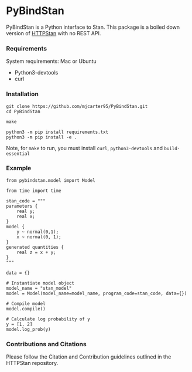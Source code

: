 # PyBindStan
PyBindStan is a Python interface to Stan. This package is a boiled down version of [HTTPStan](https://github.com/stan-dev/httpstan) with no REST API.

### Requirements
System requirements: Mac or Ubuntu

- Python3-devtools
- curl

### Installation

```
git clone https://github.com/mjcarter95/PyBindStan.git
cd PyBindStan

make

python3 -m pip install requirements.txt
python3 -m pip install -e .
```

Note, for `make` to run, you must install `curl`, `python3-devtools` and `build-essential`

### Example
```
from pybindstan.model import Model

from time import time

stan_code = """
parameters {
    real y;
    real x;
}
model {
    y ~ normal(0,1);
    x ~ normal(0, 1);
}
generated quantities {
    real z = x + y;
}
"""

data = {}

# Instantiate model object
model_name = "stan_model"
model = Model(model_name=model_name, program_code=stan_code, data={})

# Compile model
model.compile()

# Calculate log probability of y
y = [1, 2]
model.log_prob(y)
```

### Contributions and Citations
Please follow the Citation and Contribution guidelines outlined in the HTTPStan repository.
